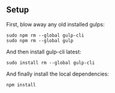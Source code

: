 ## Setup

First, blow away any old installed gulps:

```
sudo npm rm --global gulp-cli
sudo npm rm --global gulp
```

And then install gulp-cli latest:
```
sudo install rm --global gulp-cli
```

And finally install the local dependencies:
```
npm install
```
